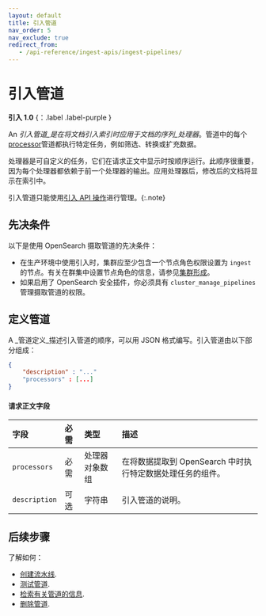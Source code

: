 ```yaml
---
layout: default
title: 引入管道
nav_order: 5
nav_exclude: true
redirect_from:
   - /api-reference/ingest-apis/ingest-pipelines/
---
```


# 引入管道
**引入 1.0** {：.label .label-purple }

An _引入管道_是在将文档引入索引时应用于文档的序列_处理器_。管道中的每个[processor]({{site.url}}{{site.baseurl}}/ingest-pipelines/processors/index-processors/)管道都执行特定任务，例如筛选、转换或扩充数据。

处理器是可自定义的任务，它们在请求正文中显示时按顺序运行。此顺序很重要，因为每个处理器都依赖于前一个处理器的输出。应用处理器后，修改后的文档将显示在索引中。

引入管道只能使用[引入 API 操作]({{site.url}}{{site.baseurl}}/api-reference/ingest-apis/index/)进行管理。{:.note}

## 先决条件

以下是使用 OpenSearch 摄取管道的先决条件：

- 在生产环境中使用引入时，集群应至少包含一个节点角色权限设置为 `ingest` 的节点。有关在群集中设置节点角色的信息，请参见[集群形成]({{site.url}}{{site.baseurl}}/opensearch/cluster/)。
- 如果启用了 OpenSearch 安全插件，你必须具有 `cluster_manage_pipelines` 管理摄取管道的权限。

## 定义管道

A _管道定义_描述引入管道的顺序，可以用 JSON 格式编写。引入管道由以下部分组成：

```json
{
    "description" : "..."
    "processors" : [...]
}
```

#### 请求正文字段

字段 | 必需 | 类型 | 描述
:--- | :--- | :--- | :---
 `processors` | 必需 | 处理器对象数组 | 在将数据提取到 OpenSearch 中时执行特定数据处理任务的组件。
 `description` | 可选 | 字符串 | 引入管道的说明。

## 后续步骤

了解如何：

- [创建流水线]({{site.url}}{{site.baseurl}}/ingest-pipelines/create-ingest/).
- [测试管道]({{site.url}}{{site.baseurl}}/ingest-pipelines/simulate-ingest/).
- [检索有关管道的信息]({{site.url}}{{site.baseurl}}/ingest-pipelines/get-ingest/).
- [删除管道]({{site.url}}{{site.baseurl}}/ingest-pipelines/delete-ingest/).
